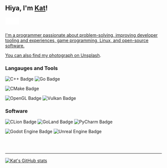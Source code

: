 ## Hiya, I'm <a href="https://northernpaws.io" target="_blank">Kat</a>!

<a href="https://northernpaws.io" target="_blank"><img align="left" alt="northernpaws.io" width="22px" src="https://github.com/Aakarsh-B/trying-repos/blob/master/www.svg" /></a>
<a href="https://www.linkedin.com/in/kat-m-5979a714b/" target="_blank"><img align="left" alt="Kat | LinkedIn" width="22px" src="https://github.com/Aakarsh-B/trying-repos/blob/master/linkedin.svg" />

<br />
<br />

I'm a programmer passionate about problem-solving, improving developer tooling and experiences, game programming, Linux, and open-source software.

You can also find my photograph on [Unsplash](https://unsplash.com/@northernpaws).

### Langauges and Tools

<!-- https://badges.pages.dev/ -->

![C++ Badge](https://img.shields.io/badge/C%2B%2B-00599C?logo=cplusplus&logoColor=fff&style=flat-square)
![Go Badge](https://img.shields.io/badge/Go-00ADD8?logo=go&logoColor=fff&style=flat-square)

![CMake Badge](https://img.shields.io/badge/CMake-064F8C?logo=cmake&logoColor=fff&style=flat-square)

![OpenGL Badge](https://img.shields.io/badge/OpenGL-5586A4?logo=opengl&logoColor=fff&style=flat-square)
![Vulkan Badge](https://img.shields.io/badge/Vulkan-A41E22?logo=vulkan&logoColor=fff&style=flat-square)

### Software

![CLion Badge](https://img.shields.io/badge/CLion-000?logo=clion&logoColor=fff&style=flat-square)
![GoLand Badge](https://img.shields.io/badge/GoLand-000?logo=goland&logoColor=fff&style=flat-square)
![PyCharm Badge](https://img.shields.io/badge/PyCharm-000?logo=pycharm&logoColor=fff&style=flat-square)

![Godot Engine Badge](https://img.shields.io/badge/Godot%20Engine-478CBF?logo=godotengine&logoColor=fff&style=flat-square)
![Unreal Engine Badge](https://img.shields.io/badge/Unreal%20Engine-0E1128?logo=unrealengine&logoColor=fff&style=flat-square)

<br />
<br />

---

[![Kat's GitHub stats](https://github-readme-stats.vercel.app/api?username=northernpaws&include_all_commits=true&count_private=true&show_icons=true&line_height=20&title_color=FFFFFF&icon_color=FFFFFF&text_color=FFFFFF&bg_color=0D1117)](https://github.com/anuraghazra/github-readme-stats)
